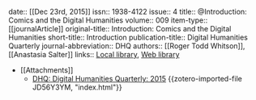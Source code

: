 date:: [[Dec 23rd, 2015]]
issn:: 1938-4122
issue:: 4
title:: @Introduction: Comics and the Digital Humanities
volume:: 009
item-type:: [[journalArticle]]
original-title:: Introduction: Comics and the Digital Humanities
short-title:: Introduction
publication-title:: Digital Humanities Quarterly
journal-abbreviation:: DHQ
authors:: [[Roger Todd Whitson]], [[Anastasia Salter]]
links:: [Local library](zotero://select/groups/2386895/items/S8I86QGC), [Web library](https://www.zotero.org/groups/2386895/items/S8I86QGC)

- [[Attachments]]
	- [DHQ: Digital Humanities Quarterly: 2015](http://www.digitalhumanities.org/dhq/vol/9/4/index.html) {{zotero-imported-file JD56Y3YM, "index.html"}}